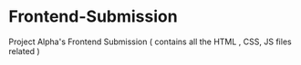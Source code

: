 # Frontend-Submission
Project Alpha's Frontend Submission ( contains all the HTML , CSS, JS files related )
